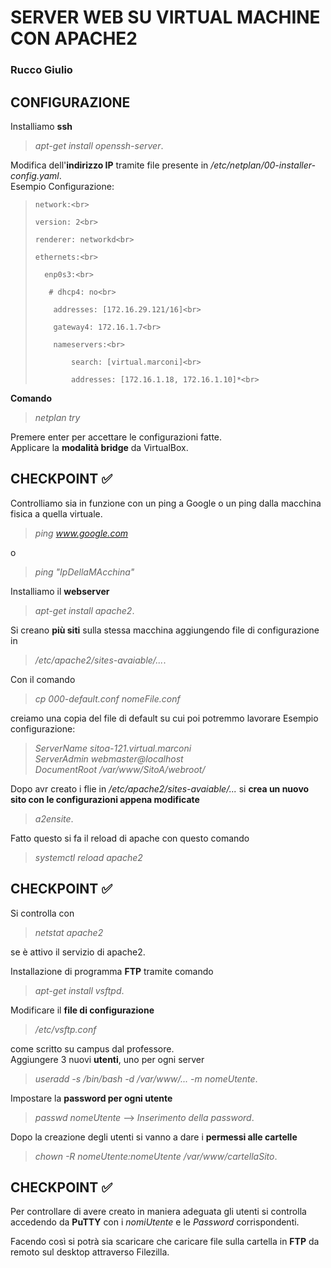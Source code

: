 # SERVER WEB SU VIRTUAL MACHINE CON APACHE2
### Rucco Giulio

## CONFIGURAZIONE
Installiamo **ssh** 
>*apt-get install openssh-server*.<br>

Modifica dell'**indirizzo IP** tramite file presente in */etc/netplan/00-installer-config.yaml*.<br>
Esempio Configurazione:<br>
>
>
>     network:<br>
>
>     version: 2<br>
>
>     renderer: networkd<br>
>
>     ethernets:<br>
>
>       enp0s3:<br>
>
>        # dhcp4: no<br>
>
>         addresses: [172.16.29.121/16]<br>
>
>         gateway4: 172.16.1.7<br>
>
>         nameservers:<br>
>
>             search: [virtual.marconi]<br>
>
>             addresses: [172.16.1.18, 172.16.1.10]*<br>



**Comando** 
>*netplan try*

Premere enter per accettare le configurazioni fatte.<br>
Applicare la **modalità bridge** da VirtualBox.<br>

## CHECKPOINT :white_check_mark:
Controlliamo sia in funzione con un ping a Google o un ping dalla macchina fisica a quella virtuale.
>*ping www.google.com*

o 
>*ping "IpDellaMAcchina"*

Installiamo il **webserver** 
>*apt-get install apache2*.<br>

Si creano **più siti** sulla stessa macchina aggiungendo file di configurazione in 
>*/etc/apache2/sites-avaiable/...*.<br>

Con il comando
>*cp 000-default.conf nomeFile.conf*

creiamo una copia del file di default su cui poi potremmo lavorare
Esempio configurazione:<br>
>*ServerName sitoa-121.virtual.marconi<br>
ServerAdmin webmaster@localhost<br>
DocumentRoot /var/www/SitoA/webroot/*

Dopo avr creato i flie in */etc/apache2/sites-avaiable/...* si **crea un nuovo sito con le configurazioni appena modificate**
>*a2ensite*.<br>

Fatto questo si fa il reload di apache con questo comando<br>
>*systemctl reload apache2*

## CHECKPOINT :white_check_mark:
Si controlla con
>*netstat apache2*

se è attivo il servizio di apache2.<br>

Installazione di programma **FTP** tramite comando 
>*apt-get install vsftpd*.<br>

Modificare il **file di configurazione** 
>*/etc/vsftp.conf* 

come scritto su campus dal professore.<br>
Aggiungere 3 nuovi **utenti**, uno per ogni server 
>*useradd -s /bin/bash -d /var/www/... -m nomeUtente*.<br>

Impostare la **password per ogni utente** 
>*passwd nomeUtente* --> *Inserimento della password*.<br>

Dopo la creazione degli utenti si vanno a dare i **permessi alle cartelle** 
>*chown -R nomeUtente:nomeUtente /var/www/cartellaSito*.<br>

## CHECKPOINT :white_check_mark:
Per controllare di avere creato in maniera adeguata gli utenti si controlla accedendo da **PuTTY** con i *nomiUtente* e le *Password* corrispondenti.

Facendo così si potrà sia scaricare che caricare file sulla cartella in **FTP** da remoto sul desktop attraverso Filezilla.<br>
